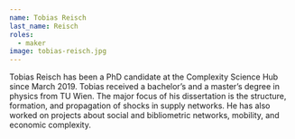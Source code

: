 ```yaml
---
name: Tobias Reisch
last_name: Reisch
roles:
  - maker
image: tobias-reisch.jpg
---
```

Tobias Reisch has been a PhD candidate at the Complexity Science Hub since March 2019. Tobias received a bachelor’s and a master’s degree in physics from TU Wien. The major focus of his dissertation is the structure, formation, and propagation of shocks in supply networks. He has also worked on projects about social and bibliometric networks, mobility, and economic complexity.